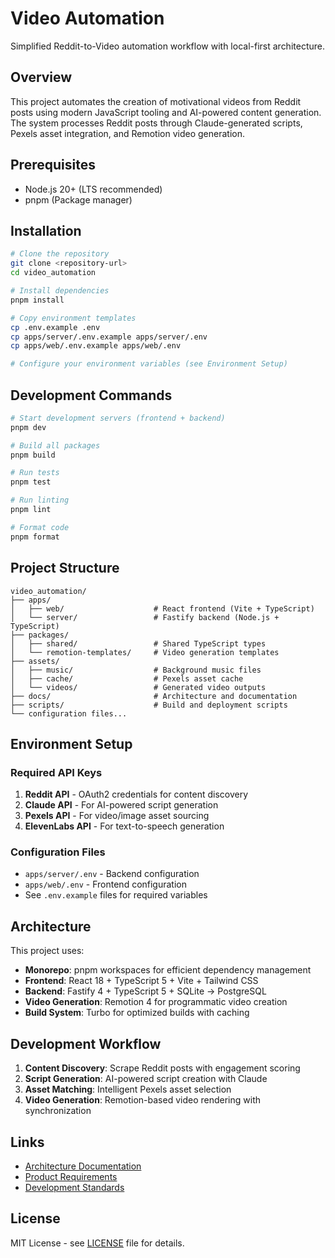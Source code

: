 # Video Automation

Simplified Reddit-to-Video automation workflow with local-first architecture.

## Overview

This project automates the creation of motivational videos from Reddit posts using modern JavaScript tooling and AI-powered content generation. The system processes Reddit posts through Claude-generated scripts, Pexels asset integration, and Remotion video generation.

## Prerequisites

- Node.js 20+ (LTS recommended)
- pnpm (Package manager)

## Installation

```bash
# Clone the repository
git clone <repository-url>
cd video_automation

# Install dependencies
pnpm install

# Copy environment templates
cp .env.example .env
cp apps/server/.env.example apps/server/.env
cp apps/web/.env.example apps/web/.env

# Configure your environment variables (see Environment Setup)
```

## Development Commands

```bash
# Start development servers (frontend + backend)
pnpm dev

# Build all packages
pnpm build

# Run tests
pnpm test

# Run linting
pnpm lint

# Format code
pnpm format
```

## Project Structure

```
video_automation/
├── apps/
│   ├── web/                    # React frontend (Vite + TypeScript)
│   └── server/                 # Fastify backend (Node.js + TypeScript)
├── packages/
│   ├── shared/                 # Shared TypeScript types
│   └── remotion-templates/     # Video generation templates
├── assets/
│   ├── music/                  # Background music files
│   ├── cache/                  # Pexels asset cache
│   └── videos/                 # Generated video outputs
├── docs/                       # Architecture and documentation
├── scripts/                    # Build and deployment scripts
└── configuration files...
```

## Environment Setup

### Required API Keys

1. **Reddit API** - OAuth2 credentials for content discovery
2. **Claude API** - For AI-powered script generation
3. **Pexels API** - For video/image asset sourcing
4. **ElevenLabs API** - For text-to-speech generation

### Configuration Files

- `apps/server/.env` - Backend configuration
- `apps/web/.env` - Frontend configuration
- See `.env.example` files for required variables

## Architecture

This project uses:

- **Monorepo**: pnpm workspaces for efficient dependency management
- **Frontend**: React 18 + TypeScript 5 + Vite + Tailwind CSS
- **Backend**: Fastify 4 + TypeScript 5 + SQLite → PostgreSQL
- **Video Generation**: Remotion 4 for programmatic video creation
- **Build System**: Turbo for optimized builds with caching

## Development Workflow

1. **Content Discovery**: Scrape Reddit posts with engagement scoring
2. **Script Generation**: AI-powered script creation with Claude
3. **Asset Matching**: Intelligent Pexels asset selection
4. **Video Generation**: Remotion-based video rendering with synchronization

## Links

- [Architecture Documentation](docs/architecture.md)
- [Product Requirements](docs/prd.md)
- [Development Standards](docs/architecture/coding-standards.md)

## License

MIT License - see [LICENSE](LICENSE) file for details.
